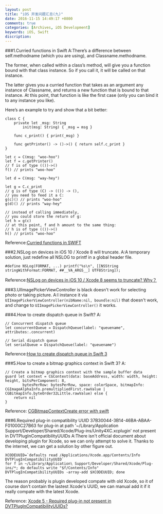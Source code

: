 ```yaml
---
layout: post
title: "iOS 开发问题汇总(九)"
date: 2016-11-15 14:49:17 +0800
comments: true
categories: [Archives, iOS Development] 
keywords: iOS, Swift
discription: 
---
```

###1.Curried functions in Swift
A:There’s a difference between self.methodname (which you are using), and Classname.methodname.

The former, when called within a class’s method, will give you a function bound with that class instance. So if you call it, it will be called on that instance.

The latter gives you a curried function that takes as an argument any instance of Classname, and returns a new function that is bound to that instance. At this point, that function is like the first case (only you can bind it to any instance you like).

Here’s an example to try and show that a bit better:

```
class C {
    private let _msg: String
        init(msg: String) { _msg = msg }

    func c_print() { print(_msg) }

    func getPrinter() -> ()->() { return self.c_print }
}

let c = C(msg: "woo-hoo")
let f = c.getPrinter()
// f is of type (())->()
f() // prints "woo-hoo"

let d = C(msg: "way-hey")

let g = C.c_print
// g is of type (C) -> (()) -> (),
// you need to feed it a C:
g(c)() // prints "woo-hoo"
g(d)() // prints "way-hey"

// instead of calling immediately,
// you could store the return of g:
let h = g(c)
// at this point, f and h amount to the same thing:
// h is of type (())->()
h() // prints "woo-hoo"
```
Reference:[Curried functions in SWIFT](http://stackoverflow.com/questions/27644702/curried-functions-in-swift)

###2.NSLog on devices in iOS 10 / Xcode 8 will truncate.
A:A temporary solution, just redefine all NSLOG to printf in a global header file.

```
#define NSLog(FORMAT, ...) printf("%s\n", [[NSString stringWithFormat:FORMAT, ##__VA_ARGS__] UTF8String]);
```

Reference:[NSLog on devices in iOS 10 / Xcode 8 seems to truncate? Why？](http://stackoverflow.com/questions/39584707/nslog-on-devices-in-ios-10-xcode-8-seems-to-truncate-why)  

<!--more-->
###3.UIImagePickerViewController is black doesn't work for selecting photo or taking picture.
A:I instance it via `UIImagePickerViewController(nibName:nil, boundle:nil)` that doesn't work, and change to `UIImagePickerViewController()` it works.

###4.How to create dispatch queue in Swift?
A:

```
// Concurrent dispatch queue
let concurrentQueue = DispatchQueue(label: "queuename", attributes:.concurrent)

// Serial dispatch queue
let serialQueue = DispatchQueue(label: "queuename")
```

Reference:[How to create dispatch queue in Swift 3](http://stackoverflow.com/questions/37805885/how-to-create-dispatch-queue-in-swift-3)

###5.How to create a bitmap graphics context in Swift 3?
A:

```
// Create a bitmap graphics context with the sample buffer data
guard let context = CGContext(data: baseAddress, width: width, height: height, bitsPerComponent: 8,
        bytesPerRow: bytesPerRow, space: colorSpace, bitmapInfo: CGImageAlphaInfo.premultipliedFirst.rawValue | CGBitmapInfo.byteOrder32Little.rawValue) else {
    return nil
}
```

Reference: [CGBitmapContextCreate error with swift](http://stackoverflow.com/questions/24109149/cgbitmapcontextcreate-error-with-swift)

###6.Required plug-in compatibility UUID 37B30044-3B14-46BA-ABAA-F01000C27B63 for plug-in at path '~/Library/Application Support/Developer/Shared/Xcode/Plug-ins/Unity4XC.xcplugin' not present in DVTPlugInCompatibilityUUIDs
A:There isn't official document about developing plugin for Xcode, so we can only attempt to solve it. Thanks to the internet, we can get a solution by other figure out.

```
XCODEUUID=`defaults read /Applications/Xcode.app/Contents/Info DVTPlugInCompatibilityUUID`
for f in ~/Library/Application\ Support/Developer/Shared/Xcode/Plug-ins/*; do defaults write "$f/Contents/Info" DVTPlugInCompatibilityUUIDs -array-add $XCODEUUID; done
```

The reason probably is plugin developed compate with old Xcode, so it of course don't contain the lastest Xcode's UUID, we can manual add it if it really compate with the latest Xcode. 

Reference: [Xcode 5 - Required plug-in not present in DVTPlugInCompatibilityUUIDs?](http://stackoverflow.com/questions/20732327/xcode-5-required-plug-in-not-present-in-dvtplugincompatibilityuuids?rq=1)
